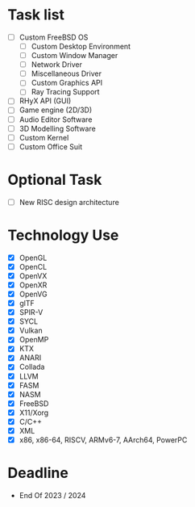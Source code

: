 # Task list
- [ ] Custom FreeBSD OS
  - [ ] Custom Desktop Environment
  - [ ] Custom Window Manager
  - [ ] Network Driver
  - [ ] Miscellaneous Driver
  - [ ] Custom Graphics API
  - [ ] Ray Tracing Support
- [ ] RHyX API (GUI)
- [ ] Game engine (2D/3D)
- [ ] Audio Editor Software
- [ ] 3D Modelling Software
- [ ] Custom Kernel
- [ ] Custom Office Suit

# Optional Task
- [ ] New RISC design architecture

# Technology Use
- [x] OpenGL
- [x] OpenCL
- [x] OpenVX
- [x] OpenXR
- [x] OpenVG
- [x] glTF
- [x] SPIR-V
- [x] SYCL
- [x] Vulkan
- [x] OpenMP
- [x] KTX
- [x] ANARI
- [x] Collada
- [x] LLVM
- [x] FASM
- [x] NASM
- [x] FreeBSD
- [x] X11/Xorg
- [x] C/C++
- [x] XML
- [x] x86, x86-64, RISCV, ARMv6-7, AArch64, PowerPC

# Deadline
- End Of 2023 / 2024
